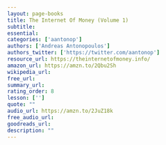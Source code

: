 ```yaml
---
layout: page-books
title: The Internet Of Money (Volume 1)
subtitle: 
essential: 
categories: ['aantonop']
authors: ['Andreas Antonopoulos']
authors_twitter: ['https://twitter.com/aantonop']
resource_url: https://theinternetofmoney.info/
amazon_url: https://amzn.to/2Qbu2Sh
wikipedia_url: 
free_url: 
summary_url: 
rating_order: 8
lesson: ['']
quote: ""
audio_url: https://amzn.to/2JuZ18k
free_audio_url: 
goodreads_url: 
description: ""
---
```


